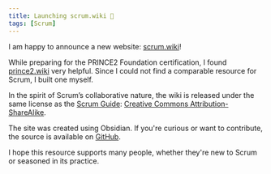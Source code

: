 ```yaml
---
title: Launching scrum.wiki 🚀
tags: [Scrum]
---
```


I am happy to announce a new website: [scrum.wiki](http://scrum.wiki/)!

While preparing for the PRINCE2 Foundation certification, I found [prince2.wiki](https://prince2.wiki/) very helpful.
Since I could not find a comparable resource for Scrum, I built  one myself.

In the spirit of Scrum’s collaborative nature, the wiki is released under the same license as the [Scrum Guide](https://scrumguides.org/scrum-guide.html): [Creative Commons Attribution-ShareAlike](https://creativecommons.org/licenses/by-sa/4.0/).

The site was created using Obsidian.
If you're curious or want to contribute, the source is available on [GitHub](https://github.com/lucafrance/scrum.wiki-vault).

I hope this resource supports many people, whether they're new to Scrum or seasoned in its practice.
